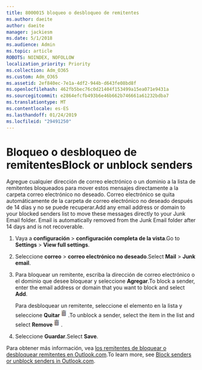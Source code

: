 ```yaml
---
title: 8000015 bloqueo o desbloqueo de remitentes
ms.author: daeite
author: daeite
manager: jackiesm
ms.date: 5/1/2018
ms.audience: Admin
ms.topic: article
ROBOTS: NOINDEX, NOFOLLOW
localization_priority: Priority
ms.collection: Adm_O365
ms.custom: Adm_O365
ms.assetid: 2ef840ec-7e1a-4df2-944b-d643fe08bd8f
ms.openlocfilehash: 462fb5bec76c0d21404f153499a15ea071e9431a
ms.sourcegitcommit: e2864efcfb493b6e46b662b746661a61232bdba7
ms.translationtype: MT
ms.contentlocale: es-ES
ms.lasthandoff: 01/24/2019
ms.locfileid: "29491250"
---
```

# <a name="block-or-unblock-senders"></a><span data-ttu-id="c0d69-102">Bloqueo o desbloqueo de remitentes</span><span class="sxs-lookup"><span data-stu-id="c0d69-102">Block or unblock senders</span></span>

<span data-ttu-id="c0d69-p101">Agregue cualquier dirección de correo electrónico o un dominio a la lista de remitentes bloqueados para mover estos mensajes directamente a la carpeta correo electrónico no deseado. Correo electrónico se quita automáticamente de la carpeta de correo electrónico no deseado después de 14 días y no se puede recuperar.</span><span class="sxs-lookup"><span data-stu-id="c0d69-p101">Add any email address or domain to your blocked senders list to move these messages directly to your Junk Email folder. Email is automatically removed from the Junk Email folder after 14 days and is not recoverable.</span></span>
  
1. <span data-ttu-id="c0d69-105">Vaya a **configuración** \> **configuración completa de la vista**.</span><span class="sxs-lookup"><span data-stu-id="c0d69-105">Go to **Settings** \> **View full settings**.</span></span> 
    
2. <span data-ttu-id="c0d69-106">Seleccione **correo** \> **correo electrónico no deseado**.</span><span class="sxs-lookup"><span data-stu-id="c0d69-106">Select **Mail** \> **Junk email**.</span></span> 
    
3. <span data-ttu-id="c0d69-107">Para bloquear un remitente, escriba la dirección de correo electrónico o el dominio que desee bloquear y seleccione **Agregar**.</span><span class="sxs-lookup"><span data-stu-id="c0d69-107">To block a sender, enter the email address or domain that you want to block and select **Add**.</span></span> 
    
    <span data-ttu-id="c0d69-108">Para desbloquear un remitente, seleccione el elemento en la lista y seleccione **Quitar**![eliminar](media/deb47846-8483-4f9d-813a-fc8fe288b583.png).</span><span class="sxs-lookup"><span data-stu-id="c0d69-108">To unblock a sender, select the item in the list and select **Remove**![Delete](media/deb47846-8483-4f9d-813a-fc8fe288b583.png).</span></span>
    
4. <span data-ttu-id="c0d69-109">Seleccione **Guardar**.</span><span class="sxs-lookup"><span data-stu-id="c0d69-109">Select **Save**.</span></span> 
    
<span data-ttu-id="c0d69-110">Para obtener más información, vea [los remitentes de bloquear o desbloquear remitentes en Outlook.com](https://go.microsoft.com/fwlink/p/?linkid=873133).</span><span class="sxs-lookup"><span data-stu-id="c0d69-110">To learn more, see [Block senders or unblock senders in Outlook.com](https://go.microsoft.com/fwlink/p/?linkid=873133).</span></span>
  

